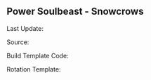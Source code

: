 ## Power Soulbeast - Snowcrows
Last Update: 

Source:

Build Template Code: ` `

Rotation Template: ` `